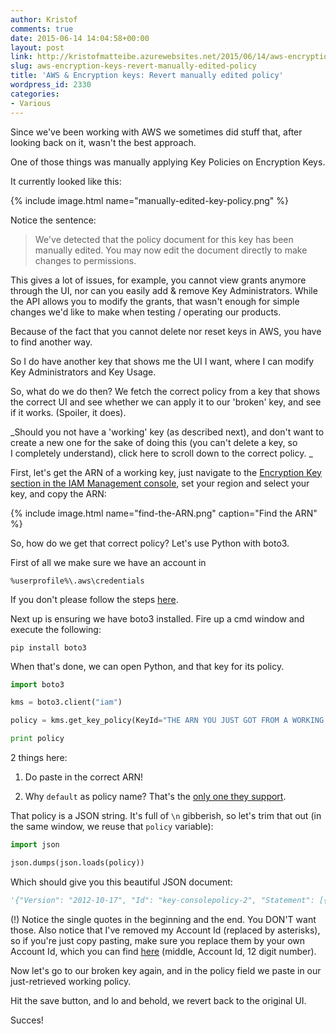 ```yaml
---
author: Kristof
comments: true
date: 2015-06-14 14:04:58+00:00
layout: post
link: http://kristofmatteibe.azurewebsites.net/2015/06/14/aws-encryption-keys-revert-manually-edited-policy/
slug: aws-encryption-keys-revert-manually-edited-policy
title: 'AWS & Encryption keys: Revert manually edited policy'
wordpress_id: 2330
categories:
- Various
---
```


Since we've been working with AWS we sometimes did stuff that, after looking back on it, wasn't the best approach.

One of those things was manually applying Key Policies on Encryption Keys.

It currently looked like this:

{% include image.html name="manually-edited-key-policy.png" %}

Notice the sentence:


> We've detected that the policy document for this key has been manually edited. You may now edit the document directly to make changes to permissions.


This gives a lot of issues, for example, you cannot view grants anymore through the UI, nor can you easily add & remove Key Administrators. While the API allows you to modify the grants, that wasn't enough for simple changes we'd like to make when testing / operating our products.

Because of the fact that you cannot delete nor reset keys in AWS, you have to find another way.

So I do have another key that shows me the UI I want, where I can modify Key Administrators and Key Usage.

So, what do we do then? We fetch the correct policy from a key that shows the correct UI and see whether we can apply it to our 'broken' key, and see if it works. (Spoiler, it does).

_Should you not have a 'working' key (as described next), and don't want to create a new one for the sake of doing this (you can't delete a key, so I completely understand), click here to scroll down to the correct policy. _

First, let's get the ARN of a working key, just navigate to the [Encryption Key section in the IAM Management console](https://console.aws.amazon.com/iam/home?region=eu-west-1#encryptionKeys), set your region and select your key, and copy the ARN:

{% include image.html name="find-the-ARN.png" caption="Find the ARN" %}

So, how do we get that correct policy? Let's use Python with boto3.

First of all we make sure we have an account in

```
%userprofile%\.aws\credentials
```

If you don't please follow the steps [here](http://docs.aws.amazon.com/cli/latest/userguide/cli-chap-getting-started.html#cli-config-files).

Next up is ensuring we have boto3 installed. Fire up a cmd window and execute the following:

```
pip install boto3
```

When that's done, we can open Python, and that key for its policy.

```python
import boto3

kms = boto3.client("iam")

policy = kms.get_key_policy(KeyId="THE ARN YOU JUST GOT FROM A WORKING KEY", PolicyName="default")["Policy"]

print policy
```

2 things here:
	
  1. Do paste in the correct ARN!

	
  2. Why `default` as policy name? That's the [only one they support](http://docs.aws.amazon.com/kms/latest/APIReference/API_GetKeyPolicy.html#API_GetKeyPolicy_RequestSyntax).


That policy is a JSON string. It's full of `\n` gibberish, so let's trim that out (in the same window, we reuse that `policy` variable):

```python
import json

json.dumps(json.loads(policy))
```

Which should give you this beautiful JSON document:

```python
'{"Version": "2012-10-17", "Id": "key-consolepolicy-2", "Statement": [{"Action": "kms:*", "Principal": {"AWS": "arn:aws:iam::************:root"}, "Resource": "*", "Effect": "Allow", "Sid": "Enable IAM User Permissions"}, {"Action": ["kms:Describe*", "kms:Put*", "kms:Create*", "kms:Update*", "kms:Enable*", "kms:Revoke*", "kms:List*", "kms:Get*", "kms:Disable*", "kms:Delete*"], "Resource": "*", "Effect": "Allow", "Sid": "Allow access for Key Administrators"}, {"Action": ["kms:DescribeKey", "kms:GenerateDataKey*", "kms:Encrypt", "kms:ReEncrypt*", "kms:Decrypt"], "Resource": "*", "Effect": "Allow", "Sid": "Allow use of the key"}, {"Action": ["kms:ListGrants", "kms:CreateGrant", "kms:RevokeGrant"], "Resource": "*", "Effect": "Allow", "Condition": {"Bool": {"kms:GrantIsForAWSResource": true}}, "Sid": "Allow attachment of persistent resources"}]}'
```

(!) Notice the single quotes in the beginning and the end. You DON'T want those. Also notice that I've removed my Account Id (replaced by asterisks), so if you're just copy pasting, make sure you replace them by your own Account Id, which you can find [here](https://console.aws.amazon.com/billing/home?#/account) (middle, Account Id, 12 digit number).

Now let's go to our broken key again, and in the policy field we paste in our just-retrieved working policy.

Hit the save button, and lo and behold, we revert back to the original UI.

Succes!